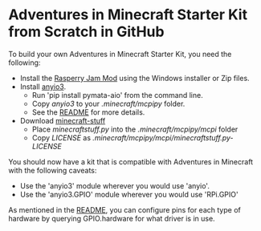 Adventures in Minecraft Starter Kit from Scratch in GitHub
=====

To build your own Adventures in Minecraft Starter Kit, you need the following:

* Install the [Rasperry Jam Mod](https://github.com/arpruss/raspberryjammod) using the Windows installer or Zip files.
* Install [anyio3](https://github.com/doerrie/anyio3).
  * Run 'pip install pymata-aio' from the command line.
  * Copy *anyio3* to your *.minecraft/mcpipy* folder.
  * See the [README](https://github.com/doerrie/anyio3/README.md) for more details.
* Download [minecraft-stuff](https://github.com/martinohanlon/minecraft-stuff)
  * Place *minecraftstuff.py* into the *.minecraft/mcpipy/mcpi* folder
  * Copy *LICENSE* as *.minecraft/mcpipy/mcpi/minecraftstuff.py-LICENSE*

You should now have a kit that is compatible with  Adventures in Minecraft with the following caveats:

* Use the 'anyio3' module wherever you would use 'anyio'.
* Use the 'anyio3.GPIO' module wherever you would use 'RPi.GPIO'

As mentioned in the [README](https://github.com/doerrie/anyio3/README.md), you can configure pins for each type of hardware by querying GPIO.hardware for what driver is in use.
